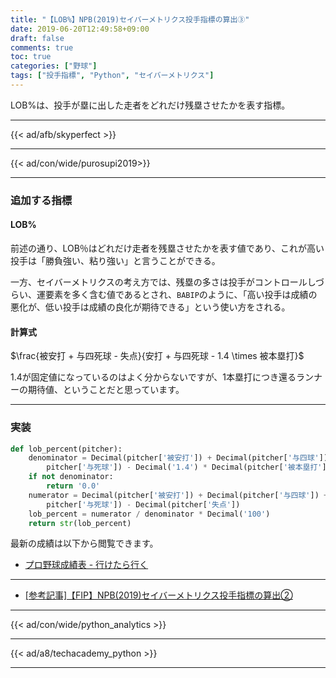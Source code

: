 ```yaml
---
title: "【LOB%】NPB(2019)セイバーメトリクス投手指標の算出③"
date: 2019-06-20T12:49:58+09:00
draft: false
comments: true
toc: true
categories: ["野球"]
tags: ["投手指標", "Python", "セイバーメトリクス"]
---
```


LOB%は、投手が塁に出した走者をどれだけ残塁させたかを表す指標。

<!--more-->

---

{{< ad/afb/skyperfect >}}

---

{{< ad/con/wide/purosupi2019>}}

---

### 追加する指標

#### LOB%

前述の通り、LOB％はどれだけ走者を残塁させたかを表す値であり、これが高い投手は「勝負強い、粘り強い」と言うことができる。

一方、セイバーメトリクスの考え方では、残塁の多さは投手がコントロールしづらい、運要素を多く含む値であるとされ、`BABIP`のように、「高い投手は成績の悪化が、低い投手は成績の良化が期待できる」という使い方をされる。

#### 計算式

$\frac{被安打 + 与四死球 - 失点}{安打 + 与四死球 - 1.4 \times 被本塁打}$

1.4が固定値になっているのはよく分からないですが、1本塁打につき還るランナーの期待値、ということだと思っています。

---

### 実装

```py
def lob_percent(pitcher):
    denominator = Decimal(pitcher['被安打']) + Decimal(pitcher['与四球']) + Decimal(
        pitcher['与死球']) - Decimal('1.4') * Decimal(pitcher['被本塁打'])
    if not denominator:
        return '0.0'
    numerator = Decimal(pitcher['被安打']) + Decimal(pitcher['与四球']) + Decimal(
        pitcher['与死球']) - Decimal(pitcher['失点'])
    lob_percent = numerator / denominator * Decimal('100')
    return str(lob_percent)
```

最新の成績は以下から閲覧できます。

- [プロ野球成績表 - 行けたら行く](https://www.ted027.com/records/)

---

- [[参考記事]【FIP】NPB(2019)セイバーメトリクス投手指標の算出②](https://www.ted027.com/post/sabr-pitch-fip)

---

{{< ad/con/wide/python_analytics >}}

---

{{< ad/a8/techacademy_python >}}

---
